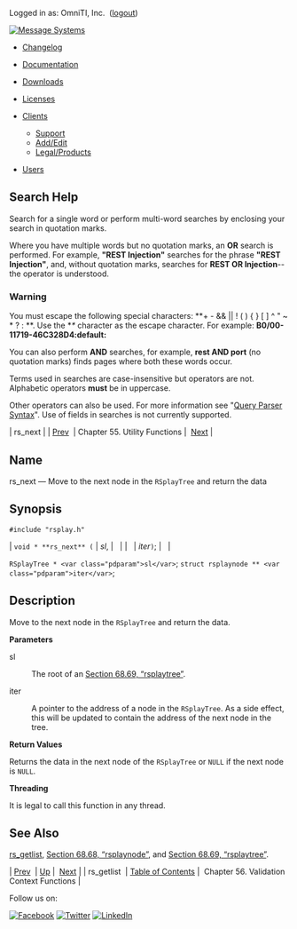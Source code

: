 Logged in as: OmniTI, Inc.  ([logout](https://support.messagesystems.com/logout.php))

[![Message Systems](https://support.messagesystems.com/images/ms-white205.png)](https://support.messagesystems.com/start.php) 

*   [Changelog](https://support.messagesystems.com/start.php?show=changelog)
*   [Documentation](https://support.messagesystems.com/docs/)
*   [Downloads](https://support.messagesystems.com/start.php)

*   [Licenses](https://support.messagesystems.com/license_summary.php)
*   <a href="">Clients</a>
    *   [Support](https://support.messagesystems.com/cs.php)
    *   [Add/Edit](https://support.messagesystems.com/edit_client.php)
    *   [Legal/Products](https://support.messagesystems.com/edit_products.php)
*   [Users](https://support.messagesystems.com/edit_customer.php)

## Search Help

Search for a single word or perform multi-word searches by enclosing your search in quotation marks.

Where you have multiple words but no quotation marks, an **OR** search is performed. For example, **"REST Injection"** searches for the phrase **"REST Injection"**, and, without quotation marks, searches for **REST OR Injection**--the operator is understood.

### Warning

You must escape the following special characters: **+ - && || ! ( ) { } [ ] ^ " ~ * ? : \**. Use the **\** character as the escape character. For example: **B0/00-11719-46C328D4\:default\:**

You can also perform **AND** searches, for example, **rest AND port** (no quotation marks) finds pages where both these words occur.

Terms used in searches are case-insensitive but operators are not. Alphabetic operators **must** be in uppercase.

Other operators can also be used. For more information see "[Query Parser Syntax](https://lucene.apache.org/core/old_versioned_docs/versions/3_0_0/queryparsersyntax.html)". Use of fields in searches is not currently supported.

| rs_next |
| [Prev](apis.rs_getlist.php)  | Chapter 55. Utility Functions |  [Next](validate.php) |

<a name="apis.rs_next"></a>
## Name

rs_next — Move to the next node in the `RSplayTree` and return the data

## Synopsis

`#include "rsplay.h"`

| `void * **rs_next** (` | <var class="pdparam">sl</var>, |   |
|   | <var class="pdparam">iter</var>`)`; |   |

`RSplayTree * <var class="pdparam">sl</var>`;
`struct rsplaynode ** <var class="pdparam">iter</var>`;<a name="idp36810032"></a>
## Description

Move to the next node in the `RSplayTree` and return the data.

**Parameters**

<dl class="variablelist">

<dt>sl</dt>

<dd>

The root of an [Section 68.69, “rsplaytree”](structs.rsplaytree.php "68.69. rsplaytree").

</dd>

<dt>iter</dt>

<dd>

A pointer to the address of a node in the `RSplayTree`. As a side effect, this will be updated to contain the address of the next node in the tree.

</dd>

</dl>

**Return Values**

Returns the data in the next node of the `RSplayTree` or `NULL` if the next node is `NULL`.

**Threading**

It is legal to call this function in any thread.

<a name="idp36820768"></a>
## See Also

[rs_getlist](apis.rs_getlist.php "rs_getlist"), [Section 68.68, “rsplaynode”](structs.rsplaynode.php "68.68. rsplaynode"), and [Section 68.69, “rsplaytree”](structs.rsplaytree.php "68.69. rsplaytree").

| [Prev](apis.rs_getlist.php)  | [Up](utility.php) |  [Next](validate.php) |
| rs_getlist  | [Table of Contents](index.php) |  Chapter 56. Validation Context Functions |

Follow us on:

[![Facebook](https://support.messagesystems.com/images/icon-facebook.png)](http://www.facebook.com/messagesystems) [![Twitter](https://support.messagesystems.com/images/icon-twitter.png)](http://twitter.com/#!/MessageSystems) [![LinkedIn](https://support.messagesystems.com/images/icon-linkedin.png)](http://www.linkedin.com/company/message-systems)